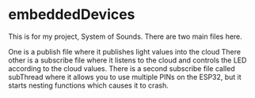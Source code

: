 # embeddedDevices

This is for my project, System of Sounds. There are two main files here. 

One is a publish file where it publishes light values into the cloud 
There other is a subscribe file where it listens to the cloud and controls the LED according to the cloud values. 
There is a second subscribe file called subThread where it allows you to use multiple PINs on the ESP32, but it starts
nesting functions which causes it to crash.


